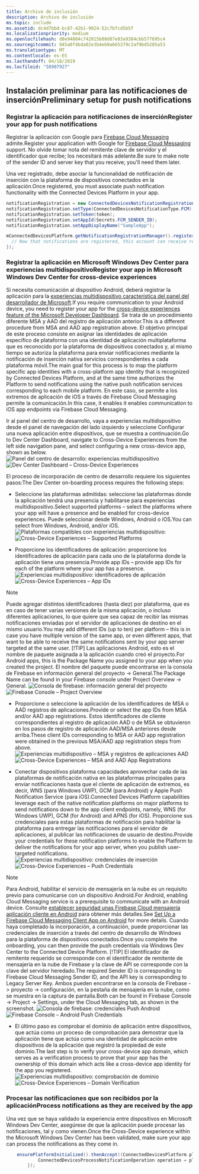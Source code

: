 ```yaml
---
title: Archivo de inclusión
description: Archivo de inclusión
ms.topic: include
ms.assetid: dc4d7bbd-bc87-42b1-9924-52c7bfcd5b5f
ms.localizationpriority: medium
ms.openlocfilehash: d8e94884c742015b08d87e83a9384cbb577695c4
ms.sourcegitcommit: 945a0f4bda02e3b4eb9a665379c2af9bd5285a53
ms.translationtype: MT
ms.contentlocale: es-ES
ms.lasthandoff: 04/18/2019
ms.locfileid: "58907927"
---
```

## <a name="preliminary-setup-for-push-notifications"></a><span data-ttu-id="d3e70-103">Instalación preliminar para las notificaciones de inserción</span><span class="sxs-lookup"><span data-stu-id="d3e70-103">Preliminary setup for push notifications</span></span>

### <a name="register-your-app-for-push-notifications"></a><span data-ttu-id="d3e70-104">Registrar la aplicación para notificaciones de inserción</span><span class="sxs-lookup"><span data-stu-id="d3e70-104">Register your app for push notifications</span></span>

<span data-ttu-id="d3e70-105">Registrar la aplicación con Google para [Firebase Cloud Messaging](https://firebase.google.com/docs/cloud-messaging/android/client) admite.</span><span class="sxs-lookup"><span data-stu-id="d3e70-105">Register your application with Google for [Firebase Cloud Messaging](https://firebase.google.com/docs/cloud-messaging/android/client) support.</span></span> <span data-ttu-id="d3e70-106">No olvide tomar nota del remitente clave de servidor y el identificador que recibe; los necesitará más adelante.</span><span class="sxs-lookup"><span data-stu-id="d3e70-106">Be sure to make note of the sender ID and server key that you receive; you'll need them later.</span></span> 

<span data-ttu-id="d3e70-107">Una vez registrado, debe asociar la funcionalidad de notificación de inserción con la plataforma de dispositivos conectados en la aplicación.</span><span class="sxs-lookup"><span data-stu-id="d3e70-107">Once registered, you must associate push notification functionality with the Connected Devices Platform in your app.</span></span>

```Java
notificationRegistration = new ConnectedDevicesNotificationRegistration();
notificationRegistration.setType(ConnectedDevicesNotificationType.FCM);
notificationRegistration.setToken(token);
notificationRegistration.setAppId(Secrets.FCM_SENDER_ID);
notificationRegistration.setAppDisplayName("SampleApp");

mConnectedDevicesPlatform.getNotificationRegistrationManager().registerForAccountAsync(mConnectedDevicesAccount).whenComplete(() -> {
  // Now that notifications are registered, this account can receive replies to commands and incoming commands.
});
```

### <a name="register-your-app-in-microsoft-windows-dev-center-for-cross-device-experiences"></a><span data-ttu-id="d3e70-108">Registrar la aplicación en Microsoft Windows Dev Center para experiencias multidispositivo</span><span class="sxs-lookup"><span data-stu-id="d3e70-108">Register your app in Microsoft Windows Dev Center for cross-device experiences</span></span>
<span data-ttu-id="d3e70-109">Si necesita comunicación al dispositivo Android, deberá registrar la aplicación para la [experiencias multidispositivo característica del panel del desarrollador de Microsoft](https://developer.microsoft.com/dashboard/crossplatform/web).</span><span class="sxs-lookup"><span data-stu-id="d3e70-109">If you require communication to your Android device, you need to register your app for the [cross-device experiences feature of the Microsoft Developer Dashboard](https://developer.microsoft.com/dashboard/crossplatform/web).</span></span> <span data-ttu-id="d3e70-110">Se trata de un procedimiento diferente MSA y AAD del registro de aplicación anterior.</span><span class="sxs-lookup"><span data-stu-id="d3e70-110">This is a different procedure from MSA and AAD app registration above.</span></span>  <span data-ttu-id="d3e70-111">El objetivo principal de este proceso consiste en asignar las identidades de aplicación específico de plataforma con una identidad de aplicación multiplataforma que es reconocido por la plataforma de dispositivos conectados y, al mismo tiempo se autoriza la plataforma para enviar notificaciones mediante la notificación de inserción nativa servicios correspondientes a cada plataforma móvil.</span><span class="sxs-lookup"><span data-stu-id="d3e70-111">The main goal for this process is to map the platform specific app identities with a cross-platform app identity that is recognized by Connected Devices Platform, and at the same time authorizes the Platform to send notifications using the native push notification services corresponding to each mobile platform.</span></span> <span data-ttu-id="d3e70-112">En este caso, se permite a los extremos de aplicación de iOS a través de Firebase Cloud Messaging permite la comunicación.</span><span class="sxs-lookup"><span data-stu-id="d3e70-112">In this case, it enables it enables communication to iOS app endpoints via Firebase Cloud Messaging.</span></span>

<span data-ttu-id="d3e70-113">Ir al panel del centro de desarrollo, vaya a experiencias multidispositivo desde el panel de navegación del lado izquierdo y seleccione Configurar una nueva aplicación entre dispositivos, que se muestra a continuación.</span><span class="sxs-lookup"><span data-stu-id="d3e70-113">Go to Dev Center Dashboard, navigate to Cross-Device Experiences from the left side navigation pane, and select configuring a new cross-device app, shown as below.</span></span>
<span data-ttu-id="d3e70-114">![Panel del centro de desarrollo: experiencias multidispositivo](../../notifications/media/dev_center_portal/dev_center_portal_1_overview.png)</span><span class="sxs-lookup"><span data-stu-id="d3e70-114">![Dev Center Dashboard – Cross-Device Experiences](../../notifications/media/dev_center_portal/dev_center_portal_1_overview.png)</span></span>

<span data-ttu-id="d3e70-115">El proceso de incorporación de centro de desarrollo requiere los siguientes pasos:</span><span class="sxs-lookup"><span data-stu-id="d3e70-115">The Dev Center on-boarding process requires the following steps:</span></span>
* <span data-ttu-id="d3e70-116">Seleccione las plataformas admitidas: seleccione las plataformas donde la aplicación tendrá una presencia y habilitarse para experiencias multidispositivo.</span><span class="sxs-lookup"><span data-stu-id="d3e70-116">Select supported platforms – select the platforms where your app will have a presence and be enabled for cross-device experiences.</span></span> <span data-ttu-id="d3e70-117">Puede seleccionar desde Windows, Android o iOS.</span><span class="sxs-lookup"><span data-stu-id="d3e70-117">You can select from Windows, Android, and/or iOS.</span></span>
<span data-ttu-id="d3e70-118">![Plataformas compatibles con experiencias multidispositivo:](../../notifications/media/dev_center_portal/dev_center_portal_2_supported_platforms.png)</span><span class="sxs-lookup"><span data-stu-id="d3e70-118">![Cross-Device Experiences – Supported Platforms](../../notifications/media/dev_center_portal/dev_center_portal_2_supported_platforms.png)</span></span>

* <span data-ttu-id="d3e70-119">Proporcione los identificadores de aplicación: proporcione los identificadores de aplicación para cada uno de la plataforma donde la aplicación tiene una presencia.</span><span class="sxs-lookup"><span data-stu-id="d3e70-119">Provide app IDs – provide app IDs for each of the platform where your app has a presence.</span></span> 
<span data-ttu-id="d3e70-120">![Experiencias multidispositivo: identificadores de aplicación](../../notifications/media/dev_center_portal/dev_center_portal_3_app_ids.png)</span><span class="sxs-lookup"><span data-stu-id="d3e70-120">![Cross-Device Experiences – App IDs](../../notifications/media/dev_center_portal/dev_center_portal_3_app_ids.png)</span></span>
> [!NOTE]
> <span data-ttu-id="d3e70-121">Puede agregar distintos identificadores (hasta diez) por plataforma, que es en caso de tener varias versiones de la misma aplicación, o incluso diferentes aplicaciones, lo que quiere que sea capaz de recibir las mismas notificaciones enviadas por el servidor de aplicaciones de destino en el mismo usuario.</span><span class="sxs-lookup"><span data-stu-id="d3e70-121">You may add different IDs (up to ten) per platform – this is in case you have multiple version of the same app, or even different apps, that want to be able to receive the same notifications sent by your app server targeted at the same user.</span></span> 
> [!TIP] 
> <span data-ttu-id="d3e70-122">Las aplicaciones Android, esto es el nombre de paquete asignada a la aplicación cuando creó el proyecto.</span><span class="sxs-lookup"><span data-stu-id="d3e70-122">For Android apps, this is the Package Name you assigned to your app when you created the project.</span></span> <span data-ttu-id="d3e70-123">El nombre del paquete puede encontrarse en la consola de Firebase en información general del proyecto -> General.</span><span class="sxs-lookup"><span data-stu-id="d3e70-123">The Package Name can be found in your Firebase console under Project Overview -> General.</span></span>
<span data-ttu-id="d3e70-124">![Consola de firebase: información general del proyecto](../../notifications/media/dev_center_portal/firebase_overview.png)</span><span class="sxs-lookup"><span data-stu-id="d3e70-124">![Firebase Console – Project Overview](../../notifications/media/dev_center_portal/firebase_overview.png)</span></span>

* <span data-ttu-id="d3e70-125">Proporcione o seleccione la aplicación de los identificadores de MSA o AAD registros de aplicaciones.</span><span class="sxs-lookup"><span data-stu-id="d3e70-125">Provide or select the app IDs from MSA and/or AAD app registrations.</span></span> <span data-ttu-id="d3e70-126">Estos identificadores de cliente correspondientes al registro de aplicación AAD o de MSA se obtuvieron en los pasos de registro de aplicación AAD/MSA anteriores desde arriba.</span><span class="sxs-lookup"><span data-stu-id="d3e70-126">These client IDs corresponding to MSA or AAD app registration were obtained in the previous MSA/AAD app registration steps from above.</span></span> 
<span data-ttu-id="d3e70-127">![Experiencias multidispositivo – MSA y registros de aplicaciones AAD](../../notifications/media/dev_center_portal/dev_center_portal_4_msa_aad_connections.png)</span><span class="sxs-lookup"><span data-stu-id="d3e70-127">![Cross-Device Experiences – MSA and AAD App Registrations](../../notifications/media/dev_center_portal/dev_center_portal_4_msa_aad_connections.png)</span></span>

* <span data-ttu-id="d3e70-128">Conectar dispositivos plataforma capacidades aprovechar cada de las plataformas de notificación nativa en las plataformas principales para enviar notificaciones hasta que el cliente de aplicación de extremos, es decir, WNS (para Windows UWP), GCM (para Android) y Apple Push Notification Service (para iOS).</span><span class="sxs-lookup"><span data-stu-id="d3e70-128">Connected Devices Platform capabilities leverage each of the native notification platforms on major platforms to send notifications down to the app client endpoints, namely, WNS (for Windows UWP), GCM (for Android) and APNS (for iOS).</span></span> <span data-ttu-id="d3e70-129">Proporcione sus credenciales para estas plataformas de notificación para habilitar la plataforma para entregar las notificaciones para el servidor de aplicaciones, al publicar las notificaciones de usuario de destino.</span><span class="sxs-lookup"><span data-stu-id="d3e70-129">Provide your credentials for these notification platforms to enable the Platform to deliver the notifications for your app server, when you publish user-targeted notifications.</span></span>
<span data-ttu-id="d3e70-130">![Experiencias multidispositivo: credenciales de inserción](../../notifications/media/dev_center_portal/dev_center_portal_5_push_credentials.png)</span><span class="sxs-lookup"><span data-stu-id="d3e70-130">![Cross-Device Experiences – Push Credentials](../../notifications/media/dev_center_portal/dev_center_portal_5_push_credentials.png)</span></span>
> [!NOTE] 
> <span data-ttu-id="d3e70-131">Para Android, habilitar el servicio de mensajería en la nube es un requisito previo para comunicarse con un dispositivo Android.</span><span class="sxs-lookup"><span data-stu-id="d3e70-131">For Android, enabling Cloud Messaging service is a prerequisite to communicate with an Android device.</span></span> <span data-ttu-id="d3e70-132">Consulte [establecer seguridad unas Firebase Cloud mensajería aplicación cliente en Android](https://firebase.google.com/docs/cloud-messaging/android/client) para obtener más detalles.</span><span class="sxs-lookup"><span data-stu-id="d3e70-132">See [Set Up a Firebase Cloud Messaging Client App on Android](https://firebase.google.com/docs/cloud-messaging/android/client) for more details.</span></span> <span data-ttu-id="d3e70-133">Cuando haya completado la incorporación, a continuación, puede proporcionar las credenciales de inserción a través del centro de desarrollo de Windows para la plataforma de dispositivos conectados.</span><span class="sxs-lookup"><span data-stu-id="d3e70-133">Once you complete the onboarding, you can then provide the push credentials via Windows Dev Center to the Connected Device Platform.</span></span> 
> [!TIP] 
> <span data-ttu-id="d3e70-134">El identificador de remitente requerido se corresponde con el identificador de remitente de mensajería en la nube de Firebase y la clave de API se corresponde con la clave del servidor heredado.</span><span class="sxs-lookup"><span data-stu-id="d3e70-134">The required Sender ID is corresponding to Firebase Cloud Messaging Sender ID, and the API key is corresponding to Legacy Server Key.</span></span> <span data-ttu-id="d3e70-135">Ambos pueden encontrarse en la consola de Firebase -> proyecto -> configuración, en la pestaña de mensajería en la nube, como se muestra en la captura de pantalla.</span><span class="sxs-lookup"><span data-stu-id="d3e70-135">Both can be found in Firebase Console -> Project -> Settings, under the Cloud Messaging tab, as shown in the screenshot.</span></span>
<span data-ttu-id="d3e70-136">![Consola de firebase: credenciales Push Android](../../notifications/media/dev_center_portal/firebase_push_creds.png)</span><span class="sxs-lookup"><span data-stu-id="d3e70-136">![Firebase Console – Android Push Credentials](../../notifications/media/dev_center_portal/firebase_push_creds.png)</span></span>

* <span data-ttu-id="d3e70-137">El último paso es comprobar el dominio de aplicación entre dispositivos, que actúa como un proceso de comprobación para demostrar que la aplicación tiene que actúa como una identidad de aplicación entre dispositivos de la aplicación que registró la propiedad de este dominio.</span><span class="sxs-lookup"><span data-stu-id="d3e70-137">The last step is to verify your cross-device app domain, which serves as a verification process to prove that your app has the ownership of this domain which acts like a cross-device app identity for the app you registered.</span></span>
<span data-ttu-id="d3e70-138">![Experiencias multidispositivo: comprobación de dominio](../../notifications/media/dev_center_portal/dev_center_portal_6_domain_verification.png)</span><span class="sxs-lookup"><span data-stu-id="d3e70-138">![Cross-Device Experiences – Domain Verification](../../notifications/media/dev_center_portal/dev_center_portal_6_domain_verification.png)</span></span>

### <a name="process-notifications-as-they-are-received-by-the-app"></a><span data-ttu-id="d3e70-139">Procesar las notificaciones que son recibidos por la aplicación</span><span class="sxs-lookup"><span data-stu-id="d3e70-139">Process notifications as they are received by the app</span></span>

<span data-ttu-id="d3e70-140">Una vez que se haya validado la experiencia entre dispositivos en Microsoft Windows Dev Center, asegúrese de que la aplicación puede procesar las notificaciones, tal y como vienen.</span><span class="sxs-lookup"><span data-stu-id="d3e70-140">Once the Cross-Device experience within the Microsoft Windows Dev Center has been validated, make sure your app can process the notifications as they come in.</span></span> 

```Java
    ensurePlatformInitialized().thenAccept((ConnectedDevicesPlatform platform) -> {
            ConnectedDevicesProcessNotificationOperation operation = platform.processNotification(data);
        });
```

